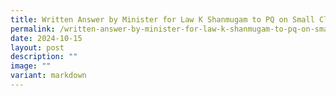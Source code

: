 ```yaml
---
title: Written Answer by Minister for Law K Shanmugam to PQ on Small Claims Tribunals
permalink: /written-answer-by-minister-for-law-k-shanmugam-to-pq-on-small-claims-tribunals/
date: 2024-10-15
layout: post
description: ""
image: ""
variant: markdown
---
```

